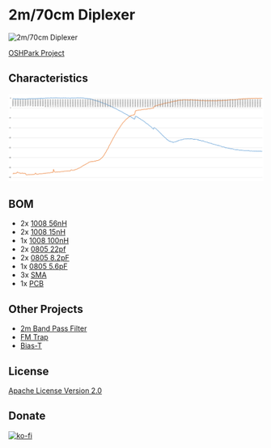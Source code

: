 # 2m/70cm Diplexer

![2m/70cm Diplexer](./2m_70cm_diplexer.jpg)

[OSHPark Project](https://oshpark.com/shared_projects/0GlwsfHV)

## Characteristics

![Characteristics](./2m_70cm_diplexer.png)

## BOM

 - 2x [1008 56nH](https://www.tme.eu/en/details/cw1008-56/smd-coils/ferrocore/)
 - 2x [1008 15nH](https://www.tme.eu/en/details/cw1008-15/smd-coils/ferrocore/)
 - 1x [1008 100nH](https://www.tme.eu/en/details/cw1008-100/smd-coils/ferrocore/)
 - 2x [0805 22pf](https://www.tme.eu/en/details/cl21c220jbannnc/0805-mlcc-smd-capacitors/samsung/)
 - 2x [0805 8.2pF](https://www.tme.eu/en/details/cl21c8r2cbannnc/0805-mlcc-smd-capacitors/samsung/)
 - 1x [0805 5.6pF](https://www.tme.eu/en/details/cl21c5r6cbaannc/0805-mlcc-smd-capacitors/samsung/)
 - 3x [SMA](https://www.ebay.com/sch/i.html?_from=R40&_sacat=0&_nkw=sma+female+pcb+edge+mount&rt=nc&LH_BIN=1)
 - 1x [PCB](https://oshpark.com/shared_projects/0GlwsfHV)

## Other Projects

 - [2m Band Pass Filter](https://github.com/kolaCZek/2m-Band-Pass-Filter)
 - [FM Trap](https://github.com/kolaCZek/FM-Trap)
 - [Bias-T](https://github.com/kolaCZek/Bias-T)

## License

[Apache License Version 2.0](./LICENSE)

## Donate

[![ko-fi](https://ko-fi.com/img/githubbutton_sm.svg)](https://ko-fi.com/kolaczek)
